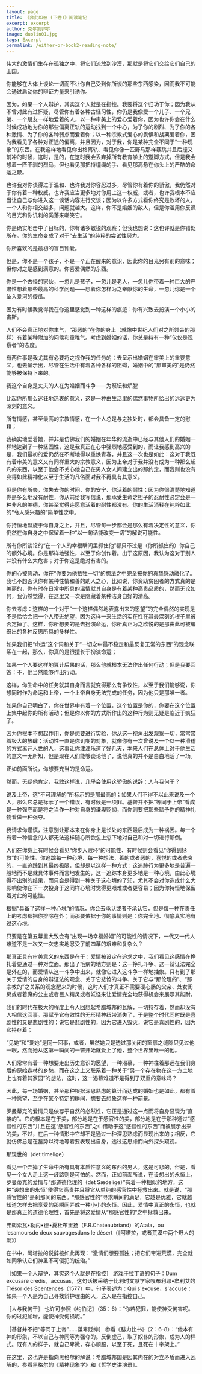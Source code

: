 ```yaml
---
layout: page
title: 《非此即彼 (下卷)》阅读笔记
excerpt: excerpt
author: 克尔凯郭尔
image: duolin01.jpg
tags: Excerpt
permalink: /either-or-book2-reading-note/
---
```


伟大的激情们生存在孤独之中，将它们流放到沙漠，那就是将它们交给它们自己的王国。

你能够在大体上谈论一切而不让你自己受到你所谈的那些东西感染，因而我不可能会通过启动你的辩证力量来引诱你。

因为，如果一个人辩护，其实这个人就是在指控。我要将这个归功于你；因为我从不曾对此有过怀疑，尽管你有着各种古怪习性，你仍是我像爱一个儿子、一个兄弟、一个朋友一样地爱着的人，以一种审美上的爱心爱着你，因为也许你会在什么时候成功地为你的那些偏离正轨的运动找到一个中心，为了你的剧烈、为了你的各种激情、为了你的各种弱点而爱着你；以一种宗教式爱心的畏惧和战栗爱着你，因为我看见了各种对正途的偏离，并且因为，对于我，你是某种完全不同于“一种现象”的东西。在我这样地看见你出格离轨、看见你像一匹野马那样暴跳并且后撞又前冲的时候，这时，是的，在这时我会丢弃掉所有教育学上的蹩脚方式，但是我会想着一匹不驯的烈马，但也看见那把持缰绳的手、看见那高悬在你头上的严酷的命运之鞭。

也许我对你谈得过于温和、也许我对你容忍过多，尽管你有着你的骄傲，我仍然对于你有着一种权威，也许我应当更多地对你用上这一权威，或者，也许我根本不应当让自己与你进入这一谈话内容进行交谈；因为以许多方式看你终究是败坏的人，一个人和你相交越多，问题就越大。这样，你不是婚姻的敌人，但是你滥用你反讽的目光和你讥刺的奚落来嘲笑它。

你是确实地击中了目标的，你有诸多敏锐的观察；但我也想说：这也许就是你错处所在。你的生命变成了对于“去生活”的纯粹的尝试性努力。

你所喜欢的是最初的盲目钟爱。

但是，你不是一个孩子，不是一个正在醒来的意识，因此你的目光另有别的意味；但你对之是感到满意的。你喜爱偶然的东西。

你是一个古怪的家伙，一忽儿是孩子，一忽儿是老人，一忽儿你带着一种巨大的严肃性想着那些最高的科学问题——想着你怎样为之奉献你的生命，一忽儿你是一个坠入爱河的傻瓜。

因为有时候我觉得我在你这里感觉到一种这样的痕迹：你有兴致去扮演一个小小的宙斯。

人们不会真正地对你生气，“那恶的”在你的身上（就像中世纪人们对之所领会的那样）有着某种附加的问候和童稚气。考虑到婚姻的话，你总是持有一种“仅仅是观察者”的态度。

有两件事是我尤其有必要将之视作我的任务的：去呈示出婚姻在审美上的重要意义，也去呈示出，尽管在生活中有着各种各样的阻碍，婚姻中的“那审美的”是仍然能够被保持下来的。

我这个自身是丈夫的人在为婚姻而斗争——为祭坛和炉膛

比起你所那么迷狂地热衷的意义，这是一种由生活里的偶然事物所给出的远远更为深刻的意义。

所有情感，甚至最高的宗教情感，在一个人总是与之独处时，都会具备一定的慰藉；

我确实地爱着她，并非是仿佛我们的婚姻在年华的流逝中已经与其他人们的婚姻一样地达到了一种坚固性，这是我真正在心中强烈地感受到的，而让我感到高兴的是，我们最初的爱仍然在不断地得以重焕青春，并且这一次也是如此：这对于我既有着审美的意义又有同样重大的宗教意义，因为上帝对于我并没有成为一种那么超凡的东西，以至于他会不关心他自己在男人女人间建立出的那约定，而我则也没有变得如此精神化以至于生活的凡俗面对我不再具有其意义。

但是你有所失，你失去你的时间、你的安宁、你活着的耐性；因为你很清楚地知道你是多么地没有耐性，你从前给我写信说，那承受生命之担子的忍耐性必定会是一种非凡的美德，你甚至觉得连愿意活着的耐性都没有。你的生活消释在纯粹如此的“令人感兴趣的”简单性之中。

你持恒地盘旋于你自身之上，并且，尽管每一步都会是那么有着决定性的意义，你仍然在你自身之中保留着一种“以一句话能改变一切”的解说可能性。

所有你所谈论的“在一个人的幸福瞬间里抓住他”都只不过是（你所抓住的）你自己的额外心境。你是那样地强性，以至于你创作着。出于这原因，我认为这对于别人并没有什么大危害；对于你这是绝对有害的。

你的心被感动，你在“你要为他牺牲一切”的想法之中完全被你的真挚感动融化了。我也不想否认你有某种性情和善的助人之心，比如说，你资助贫困者的方式真的是美丽的，你有时在日常中所具的温情就其自身是有着某种高贵品质的，然而无论如何，我仍然觉得，在这里又一次是隐藏着某种洁身自好的清高。

你去考虑：这样的一个对于“一个这样偶然地表露出来的愿望”的完全偶然的实现是不是恰恰会把一个人带进绝望，因为这样一来生活的实在性在其最深刻的根子里被否定掉了。这样，你所想要的是去扮演命运，你所真正为之欣悦的是那由此可被编织出的各种反思所具的多样性。

如果我们把“命运”这个词和关于“一切之中最不稳定和最反复无常的东西”的观念联系在一起，那么，你真的是很擅长于扮演命运；

如果一个人要这样地算计后果的话，那么他就根本无法作出任何行动；但是我要回答：不，他当然能够作出行动。

这样，你生命中的任务就其自身而言就变得那么有争议性，以至于我们能够说，你想同时作为命运和上帝，一个上帝自身无法完成的任务，因为他只是那唯一者。

如果你自己明白了，你在世界中有着一个位置，这个位置是你的，你要在这个位置上集中起你的所有活动；但是你以你的方式所作出的这种行为则无疑是临近于疯狂了。

因为你根本不想起作用，你是想要进行实验，你从这一视角出发观察一切，常常带着极大的放肆；活动性一直是你讥嘲的对象，就像你有一次曾说及一个以一种滑稽的方式离开人世的人，这事让你津津乐道了好几天，本来人们在总体上对于他生活的意义一无所知，但是现在人们能够谈论他了，说他真的并不是白白地活了一场。

正如前面所说，你想要充当的是命运。

然而，无疑他肯定，我敢这样说，几乎会使用这骄傲的说辞：人与我何干？

说及上帝，这“不可理解的”所标示的是那最高的；如果人们不得不以此来说及一个人，那么它总是标示了一个错误，有时候是一项罪。基督并不把“等同于上帝”看成是一种强夺而是将之当作一种对自身的谦卑贬抑，而你则要把那些赋予你的精神礼物看做一种强夺。

我请求你谨慎，注意别让那本来在你身上是长处的东西最后成为一种祸因。每一个有着一种信念的人都无法这样随心所欲忽上忽下地对自己和对一切进行颠倒。

人们在你身上有时候会看见“你步入败坏”的可能性、有时候则会看见“你得到拯救”的可能性。你追踪每一种心境、每一种想法，善的或者恶的，喜悦的或者悲哀的，一直追踪到其最终极限，但却是以这样一种方式：这追踪行为更多地是普遍一般地而不是就具体事件而言地发生的，这一追踪本身更多地是一种心境，由此心境得不出别的结果，而只会是得到一种关于这心境的了知，尤其不会对你造成什么大影响使你在下一次投身于这同样心境时觉得更艰难或者更容易；因为你持恒地保留着对此的可能性。

根据“具备了这样一种心境”的情况，你会去承认或者不承认它，但是每一种在责任上的考虑都把你排除在外；而那要依据于你的事情则是：你完全地、彻底真实地有过这心境。

只要是在第五幕里大致会有“出现一场幸福婚姻”的可能性的情况下，一代又一代人难道不是一次又一次忠实地忍受了前四幕的艰难和复杂么？

那真正具有审美意义的东西是在于：爱情被设定在追求之中，我们看见这感情在挣扎着要通过一种对立面。那出了毛病的地方则是：这一挣扎斗争、这一辩证法完全是外在的，而爱情从这一斗争中出来，就像它进入这斗争一样地抽象。只有到了那关于爱情的自身的辩证法的观念、关于它悲怆的斗争、关于它与“那伦理的”、“那宗教的”之关系的观念醒来的时候，这时人们才真正不需要硬心肠的父亲、处女闺房或者着魔的公主或者巨人精灵或者妖怪来让爱情完全地获得机会来展示其能耐。

我们的时代在极大的程度上令人回想起希腊城邦的瓦解，一切持存着，然而却没有人相信这回事。那赋予它有效性的无形精神纽带消失了，于是整个时代同时既是喜剧性的又是悲剧性的；说它是悲剧性的，因为它进入毁灭，说它是喜剧性的，因为它持存着；

“见她”和“爱她”是同一回事，或者，虽然她只是透过那关闭的窗扉之缝隙只见过他一眼，然而她从这第一瞬间的一瞥开始就爱上了他，整个世界里唯一的他。

人们常常有着一种想要走出历史意识的愿望，一种渴慕，一种神往着那远在我们身后的原始森林的乡愁，而在这之上又联系着一种关于“另一个存在物在这一方土地上也有着其家园”的想法，这时，这一渴慕难道不是得到了双重的意味吗？

因此，每一场婚姻，甚至那种根据深思熟虑的算计而达成的婚姻也是如此，都有着一种愿望，至少在某个特定的瞬间，想要去想象这样一种前景。

罗曼蒂克的爱情只是依存于自然的必然性，它正是通过这一点而将自身显现为“直接的”。它的根本是在于美，部分地是在于感官性的美，部分地是在于那种通过“感官性的东西”并且在这“感官性的东西”之中借助于这“感官性的东西”而被展示出来的美，不过，在后一种情形中它却不是通过一种深思熟虑而显现出来的；相反，它就仿佛总是在蓄势以待地等着要表现出自身，透过这思虑而向外探头窥视。

那现世的（det timelige）

看见一个弄掉了生命中所有具有本质性意义的东西的男人，这是可悲的，但是，看见一个女人走上这一歧路则是可怕的。然而，正如前面所说，在设想出的永恒上，罗曼蒂克的爱情与“那道德伦理的（det Sædelige）”有着一种相似的地方，这种“设想出的永恒”使得它高贵并且将它从单纯的感官性中拯救出来。就是说，“那感官性的”是刹那间的东西。“那感官性的”寻求瞬间的满足，它越是优雅，它就越知道怎样去把享受的那瞬间弄成一种小小的永恒。因此，爱情中真正的永恒，也就是那真正的道德伦理性，首先是将这爱情从“那感官性的”之中拯救出来。

弗朗索瓦•勒内•德•夏杜布里扬（F.R.Chateaubriand）的Atala，ou lesamoursde deux sauvagesdans le désert（《阿塔拉，或者荒漠中两个野人的爱》）

在书中，阿塔拉的说辞被如此再现：“激情们想要孤独；把它们带进荒漠，完全就如同承认它们神圣不可侵犯的统治。”

［如果一个人辩护，其实这个人就是在指控］ 游戏于拉丁语的句子：Dum excusare credis，accusas，这句话被采纳于比利时文献学家嘎布利耶•牟利艾的Trésor des Scentences（1577）中，句子表述为：Qui s'excuse，s'accuse：如果一个人是为自己寻找辩护理由的人，这人是在指控自己。

［人与我何干］ 也许可参照《约伯记》（35：6）：“你若犯罪，能使神受何害呢。你的过犯加增，能使神受何损呢。”

［基督并不把“等同于上帝”……谦卑贬抑］ 参看《腓力比书》（2：6-8）：“他本有神的形象，不以自己与神同等为强夺的。反倒虚己，取了奴仆的形象，成为人的样式。既有人的样子，就自己卑微，存心顺服，以至于死，且死在十字架上。”

在这里，这也许是指向黑格尔的解说：希腊城邦国是因其内在的对立矛盾而进入瓦解的，参看黑格尔的《精神现象学》和《哲学史讲演录》。
